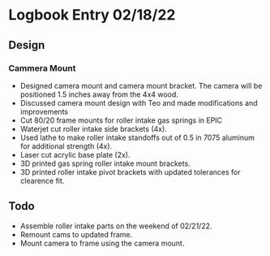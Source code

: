 # Logbook Entry 02/18/22
## Design
### Cammera Mount
- Designed camera mount and camera mount bracket. The camera will be positioned 1.5 inches away from the 4x4 wood.
- Discussed camera mount design with Teo and made modifications and improvements
- Cut 80/20 frame mounts for roller intake gas springs in EPIC
- Waterjet cut roller intake side brackets (4x).
- Used lathe to make roller intake standoffs out of 0.5 in 7075 aluminum for additional strength (4x).
- Laser cut acrylic base plate (2x).
- 3D printed gas spring roller intake mount brackets.
- 3D printed roller intake pivot brackets with updated tolerances for clearence fit.


## Todo
- Assemble roller intake parts on the weekend of 02/21/22.
- Remount cams to updated frame.
- Mount camera to frame using the camera mount.